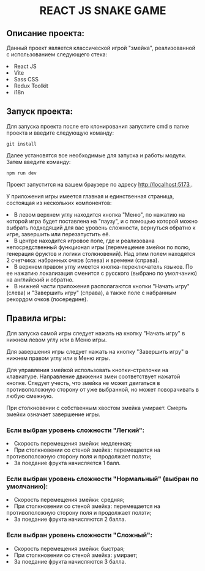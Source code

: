 <h1 align="center">REACT JS SNAKE GAME</h1>

<h2>Описание проекта:</h2>
<p>Данный проект является классической игрой "змейка", реализованной с использованием следующего стека:</p>
<li>React JS</li>
<li>Vite</li>
<li>Sass CSS</li>
<li>Redux Toolkit</li>
<li>i18n</li>

<h2>Запуск проекта:</h2>
  <p>Для запуска проекта после его клонирования запустите cmd в папке проекта и введите следующую команду:</p>
  <code>git install</code>
  <p></p>
  <p>Далее установятся все необходимые для запуска и работы модули. Затем введите команду:</p>
  <code>npm run dev</code>
  <p></p>
<p>Проект запустится на вашем браузере по адресу <a href="http://localhost:5173/" target="_blank"> http://localhost:5173 </a>.</p>
<p>У приложения игры имеется главная и единственная страница, состоящая из нескольких компонентов:</p>
<li>В левом верхнем углу находится кнопка "Меню", по нажатию на которой игра будет поставлена на "паузу", и с помощью которой можно выбрать подходящий для вас уровень сложности, вернуться обратно к игре, завершить или перезапустить её.</li>
<li>В центре находится игровое поле, где и реализована непосредственный функционал игры (перемещение змейки по полю, генерация фруктов и логики столкновений). 
  Над этим полем находятся 2 счетчика: набранных очков (слева) и времени (справа).</li>
<li>В верхнем правом углу имеется кнопка-переключатель языков. По ее нажатию локализация сменится с русского (выбрано по умолчанию) на английский и обратно.</li>
<li>В нижней части приложения располагаются кнопки "Начать игру" (слева) и "Завершить игру" (справа), а также поле с набранным рекордом очков (посередине).</li>

<h2>Правила игры:</h2>
<p>Для запуска самой игры следует нажать на кнопку "Начать игру" в нижнем левом углу или в Меню игры.</p>
<p>Для завершения игры следует нажать на кнопку "Завершить игру" в нижнем правом углу или в Меню игры.</p>
<p>Для управления змейкой использовать кнопки-стрелочки на клавиатуре. Направление движения змеи соответствует нажатой кнопке.
  Следует учесть, что змейка не может двигаться в противоположную сторону от уже выбранной, но может поворачивать в любую смежную.</p>
<p>При столкновении с собственным хвостом змейка умирает. Смерть змейки означает завершение игры.</p>
  
<h3>Если выбран уровень сложности "Легкий":</h3>
<li>Скорость перемещения змейки: медленная;</li>
<li>При столкновении со стеной змейка: перемещается на противоположную сторону поля и продолжает ползти;</li>
<li>За поедание фрукта начисляется 1 балл.</li>

<h3>Если выбран уровень сложности "Нормальный" (выбран по умолчанию):</h3>
<li>Скорость перемещения змейки: средняя;</li>
<li>При столкновении со стеной змейка: перемещается на противоположную сторону поля и продолжает ползти;</li>
<li>За поедание фрукта начисляются 2 балла.</li>

<h3>Если выбран уровень сложности "Сложный":</h3>
<li>Скорость перемещения змейки: быстрая;</li>
<li>При столкновении со стеной змейка: умирает;</li>
<li>За поедание фрукта начисляются 3 балла.</li>
